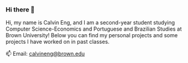 ### Hi there 👋
Hi, my name is Calvin Eng, and I am a second-year student studying Computer Science-Economics and Portuguese and Brazilian Studies at Brown University! Below you can find my personal projects and some projects I have worked on in past classes. 

📫 Email: calvineng@brown.edu

<!--
**Calvineng72/Calvineng72** is a ✨ _special_ ✨ repository because its `README.md` (this file) appears on your GitHub profile.


- 📫 How to reach me: calvineng@brown.edu
- 😄 Pronouns: he/him/his
-->
